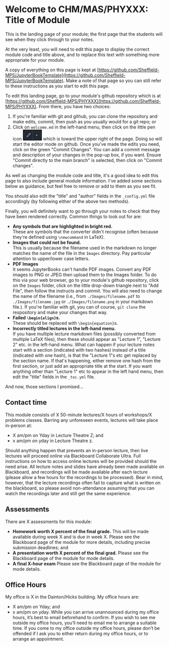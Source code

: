 # Welcome to CHM/MAS/PHYXXX: Title of Module

This is the landing page of your module; the first page that the students will see when they click through to your notes.

At the very least, you will need to edit this page to display the correct module code and title above, and to replace this text with something more appropriate for your module.

A copy of everything on this page is kept at [https://github.com/Sheffield-MPS/JupyterBookTemplate](https://github.com/Sheffield-MPS/JupyterBookTemplate). Make a note of that page so you can still refer to these instructions as you start to edit this page.

To edit this landing page, go to your module's github repository which is at [https://github.com/Sheffield-MPS/PHYXXX](https://github.com/Sheffield-MPS/PHYXXX). From there, you have two choices:
1. If you're familiar with git and github, you can clone the repository and make edits, commit, then push as you usually would for a git repo; or   
2. Click on `welcome.md` in the left-hand menu, then click on the little pen icon ![](./penicon.png) which is toward the upper right of the page. Doing so will start the editor mode on github. Once you've made the edits you need, click on the green "Commit Changes". You can add a commit message and description of your changes in the pop-up box, if you want. Ensure "Commit directly to the main branch" is selected, then click on "Commit changes".

As well as changing the module code and title, it's a good idea to edit this page to also include general module information. I've added some sections below as guidance, but feel free to remove or add to them as you see fit.

You should also edit the "title" and "author" fields in the `_config.yml` file accordingly (by following either of the above two methods). 

Finally, you will definitely want to go through your notes to check that they have been rendered correctly. Common things to look out for are:
* **Any symbols that are highlighted in bright red.**\
These are symbols that the converter didn't recognise (often because they're defined using `\newcommand` in LaTeX).
* **Images that could not be found.**\
This is usually because the filename used in the markdown no longer matches the name of the file in the `Images` directory. Pay particular attention to upper/lower case letters.
* **PDF Images**\
It seems JupyterBooks can't handle PDF images. Convert any PDF images to PNG or JPEG then upload them to the Images folder. To do this via your web browser, go to your module's github repository, click on the `Images` folder, click on the little drop-down triangle next to "Add File", then follow the instructs and commit. You will also need to change the name of the filename (i.e., from `./Images/filename.pdf` to `./Images/filename.jpg` or `./Images/filename.png` in your markdown file.). If you're familiar with git, you can of course, `git clone` the respository and make your changes that way.  
* **Failed `\begin{align}`s.**\
These should be replaced with `\begin{equation}`s.
* **Incorrectly titled lectures in the left-hand menu.**\
If you have multiple lecture markdown files (possibly converted from multiple LaTeX files), then these should appear as "Lecture 1", "Lecture 2" etc. in the left-hand menu. What can happen if your lecture notes start with a section (indicated with two hashes) instead of a title (indicated with one hash), is that the "Lecture 1"s etc get replaced by the section name. If that's happening, either remove one hash from the first section, or just add an appropriate title at the start. If you want anything other than "Lecture 1" etc to appear in the left hand menu, then edit the "title" fields in the `_toc.yml` file.  

And now, those sections I promised...

## Contact time
This module consists of X 50-minute lectures/X hours of workshops/X problems classes. Barring any unforeseen events, lectures will take place in-person at:
* X am/pm on Yday in Lecture Theatre Z; and
* x am/pm on yday in Lecture Theatre z.

Should anything happen that prevents an in-person lecture, then live lectures will proceed online via Blackboard Collaborate Ultra. Full instructions on how to access online lectures will be provided should the need arise. All lecture notes and slides have already been made available on Blackboard, and recordings will be made available after each lecture (please allow a few hours for the recordings to be processed). Bear in mind, however, that the lecture recordings often fail to capture what is written on the blackboard, so please avoid non-attendance assuming that you can watch the recordings later and still get the same experience.

## Assessments
There are X assessments for this module:
* **Homework worth X percent of the final grade.** This will be made available during week X and is due in week X. Please see the Blackboard page of the module for more details, including precise submission deadlines; and
* **A presentation worth X percent of the final grad.** Please see the Blackboard page of the module for mode details.
* **A final X-hour exam** Please see the Blackboard page of the module for mode details.

## Office Hours
My office is X in the Dainton/Hicks building. My office hours are:
* X am/pm on Yday; and
* x am/pm on yday.
While you can arrive unannounced during my office hours, it’s best to email beforehand to confirm. If you wish to see me outside my office hours, you’ll need to email me to arrange a suitable time. If you come to my office outside my office hours, please don’t be offended if I ask you to either return during my office hours, or to arrange an appointment.

